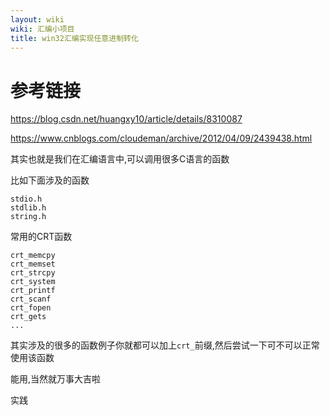 ```yaml
---
layout: wiki
wiki: 汇编小项目
title: win32汇编实现任意进制转化
---
```




# 参考链接

https://blog.csdn.net/huangxy10/article/details/8310087

https://www.cnblogs.com/cloudeman/archive/2012/04/09/2439438.html



其实也就是我们在汇编语言中,可以调用很多C语言的函数

比如下面涉及的函数

```
stdio.h
stdlib.h
string.h
```



常用的CRT函数

```
crt_memcpy
crt_memset
crt_strcpy
crt_system
crt_printf
crt_scanf
crt_fopen
crt_gets
...
```



其实涉及的很多的函数例子你就都可以加上`crt_`前缀,然后尝试一下可不可以正常使用该函数

能用,当然就万事大吉啦

实践
